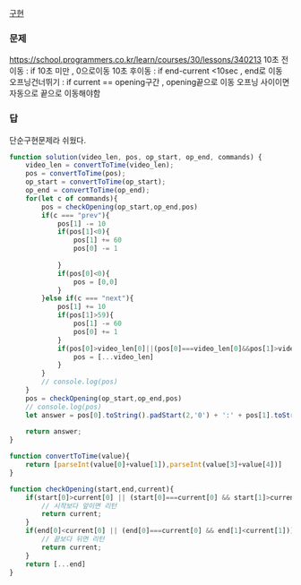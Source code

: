 [구현](../theory/구현.md)
### 문제
https://school.programmers.co.kr/learn/courses/30/lessons/340213
10초 전이동 : if 10초 미만 , 0으로이동
10초 후이동 : if end-current <10sec , end로 이동
오프닝건너뛰기 : if current == opening구간 , opening끝으로 이동
오프닝 사이이면 자동으로 끝으로 이동해야함

### 답
단순구현문제라 쉬웠다.
```js
function solution(video_len, pos, op_start, op_end, commands) {
    video_len = convertToTime(video_len);
    pos = convertToTime(pos);
    op_start = convertToTime(op_start);
    op_end = convertToTime(op_end);
    for(let c of commands){
        pos = checkOpening(op_start,op_end,pos)
        if(c === "prev"){
            pos[1] -= 10
            if(pos[1]<0){
                pos[1] += 60
                pos[0] -= 1
                
            }
            if(pos[0]<0){
                pos = [0,0]
            }
        }else if(c === "next"){
            pos[1] += 10
            if(pos[1]>59){
                pos[1] -= 60
                pos[0] += 1
            }
            if(pos[0]>video_len[0]||(pos[0]===video_len[0]&&pos[1]>video_len[1])){
                pos = [...video_len]
            }  
        }
        // console.log(pos)
    }
    pos = checkOpening(op_start,op_end,pos)
    // console.log(pos)
    let answer = pos[0].toString().padStart(2,'0') + ':' + pos[1].toString().padStart(2,'0')
    
    return answer;
}

function convertToTime(value){
    return [parseInt(value[0]+value[1]),parseInt(value[3]+value[4])]
}

function checkOpening(start,end,current){
    if(start[0]>current[0] || (start[0]===current[0] && start[1]>current[1])){
        // 시작보다 앞이면 리턴
        return current;
    }
    if(end[0]<current[0] || (end[0]===current[0] && end[1]<current[1])){
        // 끝보다 뒤면 리턴
        return current;
    }
    return [...end]
}

```